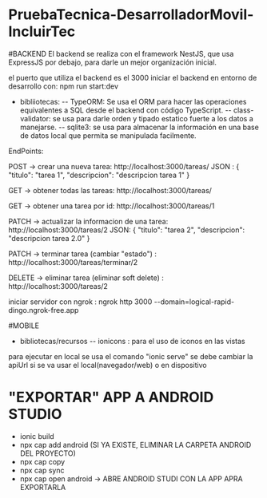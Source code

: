 # PruebaTecnica-DesarrolladorMovil-IncluirTec

#BACKEND
El backend se realiza con el framework NestJS, que usa ExpressJS por debajo, para darle un mejor organización inicial.

el puerto que utiliza el backend es el 3000
iniciar el backend en entorno de desarrollo con: npm run start:dev

- bibliiotecas:
    -- TypeORM: Se usa el ORM para hacer las operaciones equivalentes a SQL desde el backend con código TypeScript.
    -- class-validator: se usa para darle orden y tipado estatico fuerte a los datos a manejarse.
    -- sqlite3: se usa para almacenar la información en una base de datos local que permita se manipulada facilmente.

EndPoints:

POST -> crear una nueva tarea: http://localhost:3000/tareas/
JSON :
{
    "titulo": "tarea 1",
    "descripcion": "descripcion tarea 1"
}

GET -> obtener todas las tareas: http://localhost:3000/tareas/

GET -> obtener una tarea por id: http://localhost:3000/tareas/1

PATCH -> actualizar la informacion de una tarea: http://localhost:3000/tareas/2
JSON:
{
    "titulo": "tarea 2",
    "descripcion": "descripcion tarea 2.0"
}

PATCH -> terminar tarea (cambiar "estado") : http://localhost:3000/tareas/terminar/2

DELETE -> eliminar tarea (eliminar soft delete) : http://localhost:3000/tareas/2

iniciar servidor con ngrok : ngrok http 3000 --domain=logical-rapid-dingo.ngrok-free.app


#MOBILE

- bibliotecas/recursos
 -- ionicons : para el uso de iconos en las vistas

para ejecutar en local se usa el comando "ionic serve"
se debe cambiar la apiUrl si se va usar el local(navegador/web) o en dispositivo


# "EXPORTAR" APP A ANDROID STUDIO
- ionic build
- npx cap add android (SI YA EXISTE, ELIMINAR LA CARPETA ANDROID DEL PROYECTO)
- npx cap copy
- npx cap sync
- npx cap open android -> ABRE ANDROID STUDI CON LA APP APRA EXPORTARLA

